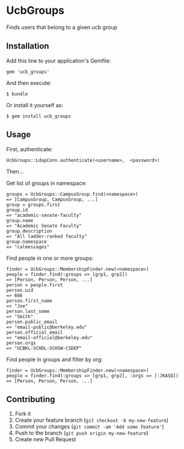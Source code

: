 # UcbGroups

Finds users that belong to a given ucb group

## Installation

Add this line to your application's Gemfile:

    gem 'ucb_groups'

And then execute:

    $ bundle

Or install it yourself as:

    $ gem install ucb_groups

## Usage

First, authenticate:
```
UcbGroups::LdapConn.authenticate(<username>,  <password>)
```

Then...

Get list of groups in namespace:
```
groups = UcbGroups::CampusGroup.find(<namespace>)
=> [CampusGroup, CampusGroup, ...]
group = groups.first
group.id
=> "academic-senate-faculty"
group.name
=> "Academic Senate Faculty"
group.description
=> "All ladder-ranked faculty"
group.namespace
=> "calmessages"
```

Find people in one or more groups:
```
finder = UcbGroups::MembershipFinder.new(<namespace>)
people = finder.find(:groups => [grp1, grp2])
=> [Person, Person, Person, ...]
person = people.first
person.uid
=> 666
person.first_name
=> "Joe"
person.last_name
=> "Smith"
person.public_email
=> "email-public@berkeley.edu"
person.official_email
=> "email-official@berkeley.edu"
person.orgs
=> "UCBKL-SCHOL-SCHSW-CSDEP"
```

Find people in groups and filter by org:
```
finder = UcbGroups::MembershipFinder.new(<namespace>)
people = finder.find(:groups => [grp1, grp2], :orgs => [:JKASD])
=> [Person, Person, Person, ...]
```

## Contributing

1. Fork it
2. Create your feature branch (`git checkout -b my-new-feature`)
3. Commit your changes (`git commit -am 'Add some feature'`)
4. Push to the branch (`git push origin my-new-feature`)
5. Create new Pull Request

